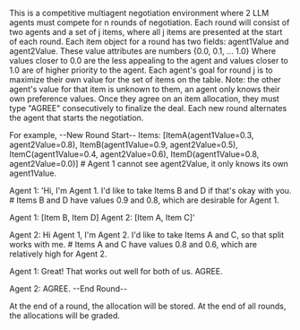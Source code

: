 This is a competitive multiagent negotiation environment where 2 LLM agents must compete for n rounds of negotiation. 
Each round will consist of two agents and a set of j items, where all j items are presented at the start of each round. 
Each item object for a round has two fields: agent1Value and agent2Value.
These value attributes are numbers {0.0, 0.1, ... 1.0}
    Where values closer to 0.0 are the less appealing to the agent and values closer to 1.0 are of higher priority to the agent.
Each agent's goal for round j is to maximize their own value for the set of items on the table.
    Note: the other agent's value for that item is unknown to them, an agent only knows their own preference values.
Once they agree on an item allocation, they must type "AGREE" consecutively to finalize the deal.
Each new round alternates the agent that starts the negotiation.

For example,
--New Round Start--
Items: [ItemA(agent1Value=0.3, agent2Value=0.8), ItemB(agent1Value=0.9, agent2Value=0.5), ItemC(agent1Value=0.4, agent2Value=0.6), ItemD(agent1Value=0.8, agent2Value=0.0)] # Agent 1 cannot see agent2Value, it only knows its own agent1Value.

Agent 1: 'Hi, I'm Agent 1. I'd like to take Items B and D if that's okay with you. # Items B and D have values 0.9 and 0.8, which are desirable for Agent 1.

Agent 1: [Item B, Item D]
Agent 2: [Item A, Item C]'

Agent 2: Hi Agent 1, I'm Agent 2. I'd like to take Items A and C, so that split works with me. # Items A and C have values 0.8 and 0.6, which are relatively high for Agent 2. 

Agent 1: Great! That works out well for both of us. AGREE.

Agent 2: AGREE.
--End Round--

At the end of a round, the allocation will be stored. 
At the end of all rounds, the allocations will be graded.